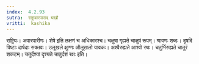 ```yaml
---
index:  4.2.93
sutra:  राष्ट्रावारपाराद् घखौ
vritti:  kashika 
---
```


राष्ट्रियः। अवारपारीणः। शेषे इति लक्षणं च अधिकारश्च। चक्षुषा गृह्यते चाक्षुषं रूपम्। श्रावणः शब्दः। दृषदि पिष्टाः दार्षदाः सक्तवः। उलूखले क्षुण्णः औलूखलो यावकः। अश्वैरुह्यते आश्वो रथः। चतुर्भिरुह्यते चातुरं शकटम्। चतुर्दश्यां दृश्यते चातुर्दशं रक्षः इति।

